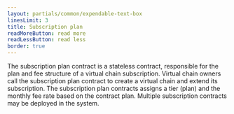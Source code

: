 ```yaml
---
layout: partials/common/expendable-text-box
linesLimit: 3
title: Subscription plan
readMoreButton: read more
readLessButton: read less
border: true
---
```


The subscription plan contract is a stateless contract, responsible for the plan and fee structure of a virtual chain subscription. Virtual chain owners call the subscription plan contract to create a virtual chain and extend its subscription. The subscription plan contracts assigns a tier (plan) and the monthly fee rate based on the contract plan. Multiple subscription contracts may be deployed in the system.
